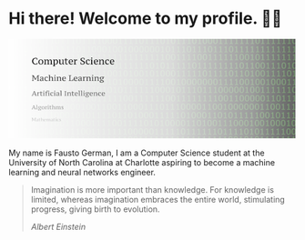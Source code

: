 # Hi there! Welcome to my profile. 👋🏾

<img src="https://raw.githubusercontent.com/faustotnc/faustotnc/master/hero.png" alt="Main image that lists Fausto German's topics of interest: Computer Science, Machine Learning, Artificial Intelligence, Algorithms, and Mathematics.">  

My name is Fausto German, I am a Computer Science student at the University of North Carolina at Charlotte aspiring to become a machine learning and neural networks engineer.

> Imagination is more important than knowledge.  For knowledge is limited, whereas imagination embraces the entire world, stimulating progress, giving birth to evolution.
>
> *Albert Einstein*
